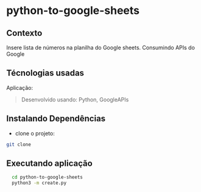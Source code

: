 # python-to-google-sheets

## Contexto

Insere lista de números na planilha do Google sheets. Consumindo APIs do Google

## Técnologias usadas

Aplicação:
> Desenvolvido usando: Python, GoogleAPIs

## Instalando Dependências

* clone o projeto:

```bash
git clone 
```

## Executando aplicação

```bash
  cd python-to-google-sheets
  python3 -m create.py
```
